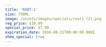 ```yaml
---
title: 'ROOT:1'
size: 750ML
image: /assets/images/specials/root1 (2).png
reg_price: $10.99
special_price: $7.99
expiration_date: 2016-08-31T00:00:00.000Z
show_special: true
---
```



